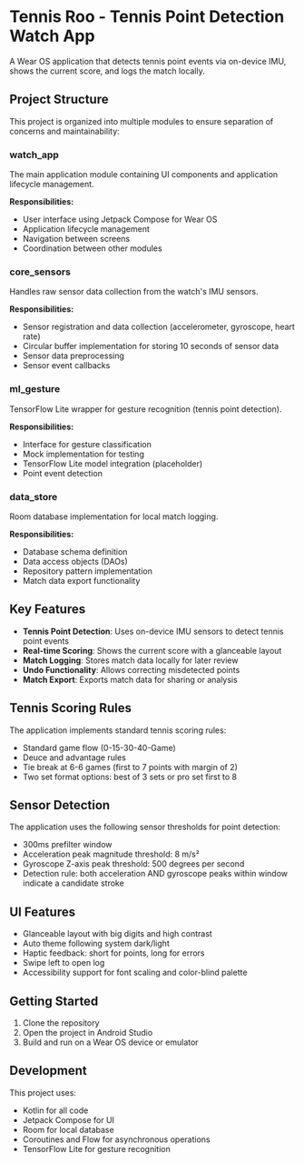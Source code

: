 # Tennis Roo - Tennis Point Detection Watch App

A Wear OS application that detects tennis point events via on-device IMU, shows the current score, and logs the match locally.

## Project Structure

This project is organized into multiple modules to ensure separation of concerns and maintainability:

### watch_app

The main application module containing UI components and application lifecycle management.

**Responsibilities:**
- User interface using Jetpack Compose for Wear OS
- Application lifecycle management
- Navigation between screens
- Coordination between other modules

### core_sensors

Handles raw sensor data collection from the watch's IMU sensors.

**Responsibilities:**
- Sensor registration and data collection (accelerometer, gyroscope, heart rate)
- Circular buffer implementation for storing 10 seconds of sensor data
- Sensor data preprocessing
- Sensor event callbacks

### ml_gesture

TensorFlow Lite wrapper for gesture recognition (tennis point detection).

**Responsibilities:**
- Interface for gesture classification
- Mock implementation for testing
- TensorFlow Lite model integration (placeholder)
- Point event detection

### data_store

Room database implementation for local match logging.

**Responsibilities:**
- Database schema definition
- Data access objects (DAOs)
- Repository pattern implementation
- Match data export functionality

## Key Features

- **Tennis Point Detection**: Uses on-device IMU sensors to detect tennis point events
- **Real-time Scoring**: Shows the current score with a glanceable layout
- **Match Logging**: Stores match data locally for later review
- **Undo Functionality**: Allows correcting misdetected points
- **Match Export**: Exports match data for sharing or analysis

## Tennis Scoring Rules

The application implements standard tennis scoring rules:

- Standard game flow (0-15-30-40-Game)
- Deuce and advantage rules
- Tie break at 6-6 games (first to 7 points with margin of 2)
- Two set format options: best of 3 sets or pro set first to 8

## Sensor Detection

The application uses the following sensor thresholds for point detection:

- 300ms prefilter window
- Acceleration peak magnitude threshold: 8 m/s²
- Gyroscope Z-axis peak threshold: 500 degrees per second
- Detection rule: both acceleration AND gyroscope peaks within window indicate a candidate stroke

## UI Features

- Glanceable layout with big digits and high contrast
- Auto theme following system dark/light
- Haptic feedback: short for points, long for errors
- Swipe left to open log
- Accessibility support for font scaling and color-blind palette

## Getting Started

1. Clone the repository
2. Open the project in Android Studio
3. Build and run on a Wear OS device or emulator

## Development

This project uses:
- Kotlin for all code
- Jetpack Compose for UI
- Room for local database
- Coroutines and Flow for asynchronous operations
- TensorFlow Lite for gesture recognition
